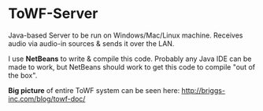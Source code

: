 # ToWF-Server
Java-based Server to be run on Windows/Mac/Linux machine. Receives audio via audio-in sources &amp; sends it over the LAN.

I use **NetBeans** to write & compile this code. Probably any Java IDE can be made to work, but NetBeans should work to get this code to compile "out of the box".

**Big picture** of entire ToWF system can be seen here: http://briggs-inc.com/blog/towf-doc/

